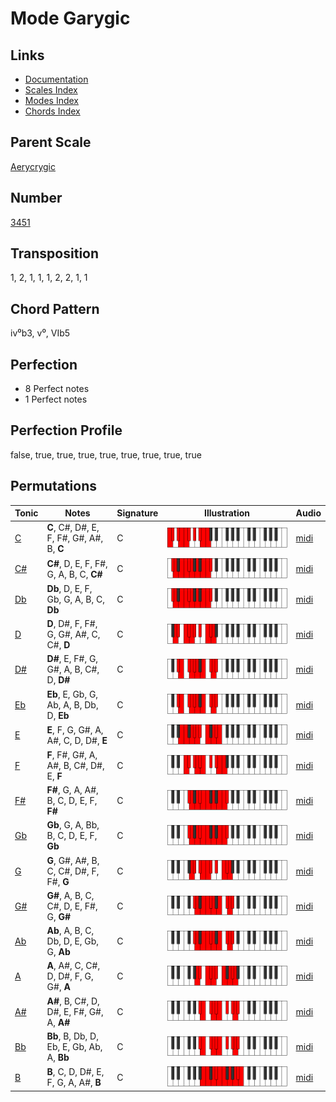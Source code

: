 # Mode Garygic

## Links

- [Documentation](README.md)
- [Scales Index](Scales.md)
- [Modes Index](Modes.md)
- [Chords Index](Chords.md)

## Parent Scale

[Aerycrygic](ScaleAerycrygic.md)

## Number

[3451](https://ianring.com/musictheory/scales/3451)

## Transposition

1, 2, 1, 1, 1, 2, 2, 1, 1

## Chord Pattern

iv⁰b3, v⁰, VIb5

## Perfection

- 8 Perfect notes
- 1 Perfect notes

## Perfection Profile

false, true, true, true, true, true, true, true, true

## Permutations

| Tonic | Notes | Signature | Illustration | Audio |
|-------|-------|-----------|--------------|-------|
| [C](ModeCNaturalGarygic.md) | **C**, C#, D#, E, F, F#, G#, A#, B, **C** | C | ![CNaturalGarygic](ModeCNaturalGarygic.png) | [midi](https://github.com/edipermadi/music/blob/main/docs/ModeCNaturalGarygic.mid?raw=true) |
| [C#](ModeCSharpGarygic.md) | **C#**, D, E, F, F#, G, A, B, C, **C#** | C | ![CSharpGarygic](ModeCSharpGarygic.png) | [midi](https://github.com/edipermadi/music/blob/main/docs/ModeCSharpGarygic.mid?raw=true) |
| [Db](ModeDFlatGarygic.md) | **Db**, D, E, F, Gb, G, A, B, C, **Db** | C | ![DFlatGarygic](ModeDFlatGarygic.png) | [midi](https://github.com/edipermadi/music/blob/main/docs/ModeDFlatGarygic.mid?raw=true) |
| [D](ModeDNaturalGarygic.md) | **D**, D#, F, F#, G, G#, A#, C, C#, **D** | C | ![DNaturalGarygic](ModeDNaturalGarygic.png) | [midi](https://github.com/edipermadi/music/blob/main/docs/ModeDNaturalGarygic.mid?raw=true) |
| [D#](ModeDSharpGarygic.md) | **D#**, E, F#, G, G#, A, B, C#, D, **D#** | C | ![DSharpGarygic](ModeDSharpGarygic.png) | [midi](https://github.com/edipermadi/music/blob/main/docs/ModeDSharpGarygic.mid?raw=true) |
| [Eb](ModeEFlatGarygic.md) | **Eb**, E, Gb, G, Ab, A, B, Db, D, **Eb** | C | ![EFlatGarygic](ModeEFlatGarygic.png) | [midi](https://github.com/edipermadi/music/blob/main/docs/ModeEFlatGarygic.mid?raw=true) |
| [E](ModeENaturalGarygic.md) | **E**, F, G, G#, A, A#, C, D, D#, **E** | C | ![ENaturalGarygic](ModeENaturalGarygic.png) | [midi](https://github.com/edipermadi/music/blob/main/docs/ModeENaturalGarygic.mid?raw=true) |
| [F](ModeFNaturalGarygic.md) | **F**, F#, G#, A, A#, B, C#, D#, E, **F** | C | ![FNaturalGarygic](ModeFNaturalGarygic.png) | [midi](https://github.com/edipermadi/music/blob/main/docs/ModeFNaturalGarygic.mid?raw=true) |
| [F#](ModeFSharpGarygic.md) | **F#**, G, A, A#, B, C, D, E, F, **F#** | C | ![FSharpGarygic](ModeFSharpGarygic.png) | [midi](https://github.com/edipermadi/music/blob/main/docs/ModeFSharpGarygic.mid?raw=true) |
| [Gb](ModeGFlatGarygic.md) | **Gb**, G, A, Bb, B, C, D, E, F, **Gb** | C | ![GFlatGarygic](ModeGFlatGarygic.png) | [midi](https://github.com/edipermadi/music/blob/main/docs/ModeGFlatGarygic.mid?raw=true) |
| [G](ModeGNaturalGarygic.md) | **G**, G#, A#, B, C, C#, D#, F, F#, **G** | C | ![GNaturalGarygic](ModeGNaturalGarygic.png) | [midi](https://github.com/edipermadi/music/blob/main/docs/ModeGNaturalGarygic.mid?raw=true) |
| [G#](ModeGSharpGarygic.md) | **G#**, A, B, C, C#, D, E, F#, G, **G#** | C | ![GSharpGarygic](ModeGSharpGarygic.png) | [midi](https://github.com/edipermadi/music/blob/main/docs/ModeGSharpGarygic.mid?raw=true) |
| [Ab](ModeAFlatGarygic.md) | **Ab**, A, B, C, Db, D, E, Gb, G, **Ab** | C | ![AFlatGarygic](ModeAFlatGarygic.png) | [midi](https://github.com/edipermadi/music/blob/main/docs/ModeAFlatGarygic.mid?raw=true) |
| [A](ModeANaturalGarygic.md) | **A**, A#, C, C#, D, D#, F, G, G#, **A** | C | ![ANaturalGarygic](ModeANaturalGarygic.png) | [midi](https://github.com/edipermadi/music/blob/main/docs/ModeANaturalGarygic.mid?raw=true) |
| [A#](ModeASharpGarygic.md) | **A#**, B, C#, D, D#, E, F#, G#, A, **A#** | C | ![ASharpGarygic](ModeASharpGarygic.png) | [midi](https://github.com/edipermadi/music/blob/main/docs/ModeASharpGarygic.mid?raw=true) |
| [Bb](ModeBFlatGarygic.md) | **Bb**, B, Db, D, Eb, E, Gb, Ab, A, **Bb** | C | ![BFlatGarygic](ModeBFlatGarygic.png) | [midi](https://github.com/edipermadi/music/blob/main/docs/ModeBFlatGarygic.mid?raw=true) |
| [B](ModeBNaturalGarygic.md) | **B**, C, D, D#, E, F, G, A, A#, **B** | C | ![BNaturalGarygic](ModeBNaturalGarygic.png) | [midi](https://github.com/edipermadi/music/blob/main/docs/ModeBNaturalGarygic.mid?raw=true) |
